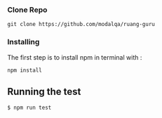 ### Clone Repo
```
git clone https://github.com/modalqa/ruang-guru
```

### Installing 

The first step is to install npm in terminal with : 

```
npm install
```

## Running the test
```
$ npm run test
```
